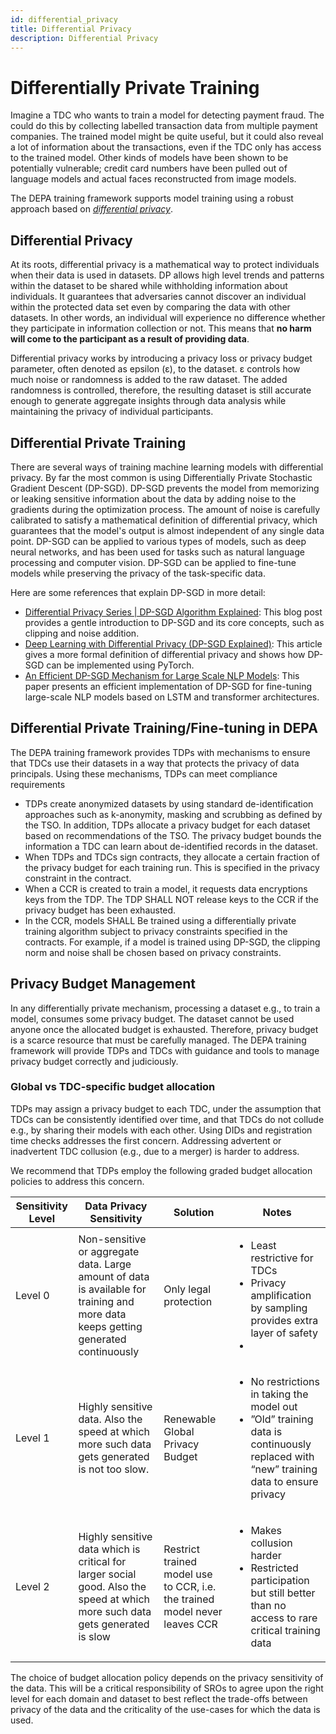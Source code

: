 ```yaml
---
id: differential_privacy
title: Differential Privacy
description: Differential Privacy
---
```


# Differentially Private Training

Imagine a TDC who wants to train a model for detecting payment fraud. The could do this by collecting labelled transaction data from multiple payment companies. The trained model might be quite useful, but it could also reveal a lot of information about the transactions, even if the TDC only has access to the trained model. Other kinds of models have been shown to be potentially vulnerable; credit card numbers have been pulled out of language models and actual faces reconstructed from image models. 

The DEPA training framework supports model training using a robust approach based on [_differential privacy_](https://desfontain.es/privacy/differential-privacy-awesomeness.html). 

## Differential Privacy

At its roots, differential privacy is a mathematical way to protect individuals when their data is used in datasets. DP allows high level trends and patterns within the dataset to be shared while withholding information about individuals. It guarantees that adversaries cannot discover an individual within the protected data set even by comparing the data with other datasets. In other words, an individual will experience no difference whether they participate in information collection or not. This means that __no harm will come to the participant as a result of providing data__. 

Differential privacy works by introducing a privacy loss or privacy budget parameter, often denoted as epsilon (ε), to the dataset. ε controls how much noise or randomness is added to the raw dataset. The added randomness is controlled, therefore, the resulting dataset is still accurate enough to generate aggregate insights through data analysis while maintaining the privacy of individual participants.

## Differential Private Training

There are several ways of training machine learning models with differential privacy. By far the most common is using Differentially Private Stochastic Gradient Descent (DP-SGD). DP-SGD prevents the model from memorizing or leaking sensitive information about the data by adding noise to the gradients during the optimization process. The amount of noise is carefully calibrated to satisfy a mathematical definition of differential privacy, which guarantees that the model's output is almost independent of any single data point. DP-SGD can be applied to various types of models, such as deep neural networks, and has been used for tasks such as natural language processing and computer vision.  DP-SGD can be applied to fine-tune models while preserving the privacy of the task-specific data. 

Here are some references that explain DP-SGD in more detail:

- [Differential Privacy Series | DP-SGD Algorithm Explained](https://medium.com/pytorch/differential-privacy-series-part-1-dp-sgd-algorithm-explained-12512c3959a3): This blog post provides a gentle introduction to DP-SGD and its core concepts, such as clipping and noise addition.
- [Deep Learning with Differential Privacy (DP-SGD Explained)](https://mukulrathi.com/privacy-preserving-machine-learning/deep-learning-differential-privacy/): This article gives a more formal definition of differential privacy and shows how DP-SGD can be implemented using PyTorch.
- [An Efficient DP-SGD Mechanism for Large Scale NLP Models](https://arxiv.org/abs/2107.14586): This paper presents an efficient implementation of DP-SGD for fine-tuning large-scale NLP models based on LSTM and transformer architectures.


## Differential Private Training/Fine-tuning in DEPA 

The DEPA training framework provides TDPs with mechanisms to ensure that TDCs use their datasets in a way that protects the privacy of data principals. Using these mechanisms, TDPs can meet compliance requirements 

- TDPs create anonymized datasets by using standard de-identification approaches such as k-anonymity, masking and scrubbing as defined by the TSO. In addition, TDPs allocate a privacy budget for each dataset based on recommendations of the TSO. The privacy budget bounds the information a TDC can learn about de-identified records in the dataset. 
- When TDPs and TDCs sign contracts, they allocate a certain fraction of the privacy budget for each training run. This is specified in the privacy constraint in the contract. 
- When a CCR is created to train a model, it requests data encryptions keys from the TDP. The TDP SHALL NOT release keys to the CCR if the privacy budget has been exhausted. 
- In the CCR, models SHALL Be trained using a differentially private training algorithm subject to privacy constraints specified in the contracts. For example, if a model is trained using DP-SGD, the clipping norm and noise shall be chosen based on privacy constraints. 

## Privacy Budget Management

In any differentially private mechanism, processing a dataset e.g., to train a model, consumes some privacy budget. The dataset cannot be used anyone once the allocated budget is exhausted. Therefore, privacy budget is a scarce resource that must be carefully managed. The DEPA training framework will provide TDPs and TDCs with guidance and tools to manage privacy budget correctly and judiciously. 

### Global vs TDC-specific budget allocation

TDPs may assign a privacy budget to each TDC, under the assumption that TDCs can be consistently identified over time, and that TDCs do not collude e.g., by sharing their models with each other. Using DIDs and registration time checks addresses the first concern. Addressing advertent or inadvertent TDC collusion (e.g., due to a merger) is harder to address. 

We recommend that TDPs employ the following graded budget allocation policies to address this concern. 


| Sensitivity Level | Data Privacy Sensitivity| Solution  | Notes |
|---|---|---|---|
| Level 0 | Non-sensitive or aggregate data. Large amount of data is available for training and more data keeps getting generated continuously | Only legal protection | <ul><li> Least restrictive for TDCs</li><li> Privacy amplification by sampling provides extra layer of safety<li></ul>
| Level 1 | Highly sensitive data. Also the speed at which more such data gets generated is not too slow. | Renewable Global Privacy Budget | <ul><li> No restrictions in taking the model out </li><li> ”Old” training data is continuously replaced with “new” training data to ensure privacy </li></ul> |
| Level 2 | Highly sensitive data which is critical for larger social good. Also the speed at which more such data gets generated is slow | Restrict trained model use to CCR, i.e. the trained model never leaves CCR | <ul><li> Makes collusion harder</li><li> Restricted participation but still better than no access to rare critical training data</li></ul>

The choice of budget allocation policy depends on the privacy sensitivity of the data. This will be a critical responsibility of SROs to agree upon the right level for each domain and dataset to best reflect the trade-offs between privacy of the data and the criticality of the use-cases for which the data is used. 
